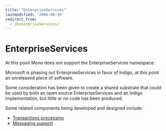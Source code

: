 ```yaml
---
title: "EnterpriseServices"
lastmodified: '2006-08-19'
redirect_from:
  - /EnterpriseServices/
---
```


EnterpriseServices
==================

At this point Mono does not support the EnterpriseServices namespace.

Microsoft is phasing out EnterpriseServices in favor of Indigo, at this point an unreleased piece of software.

Some consideration has been given to create a shared substrate that could be used by both an open source EnterpriseServices and an Indigo implementation, but little or no code has been produced.

Some related components being developed and designed include:

-   [Transactions processing](/Transactions)
-   [Messaging support](/System.Messaging)
